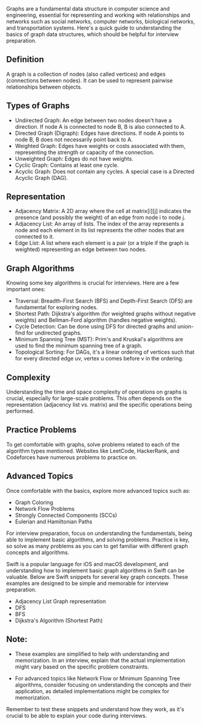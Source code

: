 Graphs are a fundamental data structure in computer science and engineering, essential for representing and working with relationships and networks such as social networks, computer networks, biological networks, and transportation systems. Here's a quick guide to understanding the basics of graph data structures, which should be helpful for interview preparation.

## Definition

A graph is a collection of nodes (also called vertices) and edges (connections between nodes). It can be used to represent pairwise relationships between objects.

## Types of Graphs

- Undirected Graph: An edge between two nodes doesn't have a direction. If node A is connected to node B, B is also connected to A.
- Directed Graph (Digraph): Edges have directions. If node A points to node B, B does not necessarily point back to A.
- Weighted Graph: Edges have weights or costs associated with them, representing the strength or capacity of the connection.
- Unweighted Graph: Edges do not have weights.
- Cyclic Graph: Contains at least one cycle.
- Acyclic Graph: Does not contain any cycles. A special case is a Directed Acyclic Graph (DAG).

## Representation

- Adjacency Matrix: A 2D array where the cell at matrix[i][j] indicates the presence (and possibly the weight) of an edge from node i to node j.
- Adjacency List: An array of lists. The index of the array represents a node and each element in its list represents the other nodes that are connected to it.
- Edge List: A list where each element is a pair (or a triple if the graph is weighted) representing an edge between two nodes.

## Graph Algorithms

Knowing some key algorithms is crucial for interviews. Here are a few important ones:

- Traversal: Breadth-First Search (BFS) and Depth-First Search (DFS) are fundamental for exploring nodes.
- Shortest Path: Dijkstra's algorithm (for weighted graphs without negative weights) and Bellman-Ford algorithm (handles negative weights).
- Cycle Detection: Can be done using DFS for directed graphs and union-find for undirected graphs.
- Minimum Spanning Tree (MST): Prim's and Kruskal's algorithms are used to find the minimum spanning tree of a graph.
- Topological Sorting: For DAGs, it's a linear ordering of vertices such that for every directed edge uv, vertex u comes before v in the ordering.

## Complexity

Understanding the time and space complexity of operations on graphs is crucial, especially for large-scale problems. This often depends on the representation (adjacency list vs. matrix) and the specific operations being performed.

## Practice Problems

To get comfortable with graphs, solve problems related to each of the algorithm types mentioned. Websites like LeetCode, HackerRank, and Codeforces have numerous problems to practice on.

## Advanced Topics

Once comfortable with the basics, explore more advanced topics such as:

- Graph Coloring
- Network Flow Problems
- Strongly Connected Components (SCCs)
- Eulerian and Hamiltonian Paths

For interview preparation, focus on understanding the fundamentals, being able to implement basic algorithms, and solving problems. Practice is key, so solve as many problems as you can to get familiar with different graph concepts and algorithms.

Swift is a popular language for iOS and macOS development, and understanding how to implement basic graph algorithms in Swift can be valuable. Below are Swift snippets for several key graph concepts. These examples are designed to be simple and memorable for interview preparation.

- Adjacency List Graph representation
- DFS
- BFS
- Dijkstra's Algorithm (Shortest Path)

## Note:

- These examples are simplified to help with understanding and memorization. In an interview, explain that the actual implementation might vary based on the specific problem constraints.

- For advanced topics like Network Flow or Minimum Spanning Tree algorithms, consider focusing on understanding the concepts and their application, as detailed implementations might be complex for memorization.

Remember to test these snippets and understand how they work, as it's crucial to be able to explain your code during interviews.